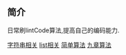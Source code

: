 ## 简介

日常刷lintCode算法,提高自己的编码能力.

[字符串相关](./src/string)
[list相关](./src.list)
[简单算法](./src/simple)
[九章算法](./src/jiuzhang)

